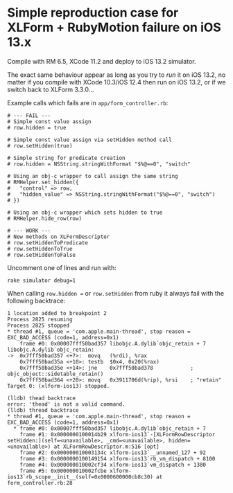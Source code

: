 # Simple reproduction case for XLForm + RubyMotion failure on iOS 13.x

Compile with RM 6.5, XCode 11.2 and deploy to iOS 13.2 simulator.

The exact same behaviour appear as long as you try to *run* it on iOS 13.2,
no matter if you compile with XCode 10.3/iOS 12.4 then run on iOS 13.2, or if
we switch back to XLForm 3.3.0...

Example calls which fails are in `app/form_controller.rb`:

```
# --- FAIL ---
# Simple const value assign
# row.hidden = true

# Simple const value assign via setHidden method call
# row.setHidden(true)

# Simple string for predicate creation
# row.hidden = NSString.stringWithFormat "$%@==0", "switch"

# Using an obj-c wrapper to call assign the same string
# RMHelper.set_hidden({
#   "control" => row,
#   "hidden_value" => NSString.stringWithFormat("$%@==0", "switch")
# })

# Using an obj-c wrapper which sets hidden to true
# RMHelper.hide_row(row)

# --- WORK ---
# New methods on XLFormDescriptor
# row.setHiddenToPredicate
# row.setHiddenToTrue
# row.setHiddenToFalse
```

Uncomment one of lines and run with:

```
rake simulator debug=1
```

When calling `row.hidden =` or `row.setHidden` from ruby it always fail with the
following backtrace:

```
1 location added to breakpoint 2
Process 2825 resuming
Process 2825 stopped
* thread #1, queue = 'com.apple.main-thread', stop reason = EXC_BAD_ACCESS (code=1, address=0x1)
    frame #0: 0x00007fff50bad357 libobjc.A.dylib`objc_retain + 7
libobjc.A.dylib`objc_retain:
->  0x7fff50bad357 <+7>:  movq   (%rdi), %rax
    0x7fff50bad35a <+10>: testb  $0x4, 0x20(%rax)
    0x7fff50bad35e <+14>: jne    0x7fff50bad378            ; objc_object::sidetable_retain()
    0x7fff50bad364 <+20>: movq   0x3911706d(%rip), %rsi    ; "retain"
Target 0: (xlform-ios13) stopped.

(lldb) thead backtrace
error: 'thead' is not a valid command.
(lldb) thread backtrace
* thread #1, queue = 'com.apple.main-thread', stop reason = EXC_BAD_ACCESS (code=1, address=0x1)
  * frame #0: 0x00007fff50bad357 libobjc.A.dylib`objc_retain + 7
    frame #1: 0x0000000100014b29 xlform-ios13`-[XLFormRowDescriptor setHidden:](self=<unavailable>, _cmd=<unavailable>, hidden=<unavailable>) at XLFormRowDescriptor.m:516 [opt]
    frame #2: 0x000000010003134c xlform-ios13`__unnamed_127 + 92
    frame #3: 0x0000000100149154 xlform-ios13`rb_vm_dispatch + 8100
    frame #4: 0x000000010002cf34 xlform-ios13`vm_dispatch + 1380
    frame #5: 0x000000010002fcbe xlform-ios13`rb_scope__init__(self=0x0000600000cb8c30) at form_controller.rb:28
```
